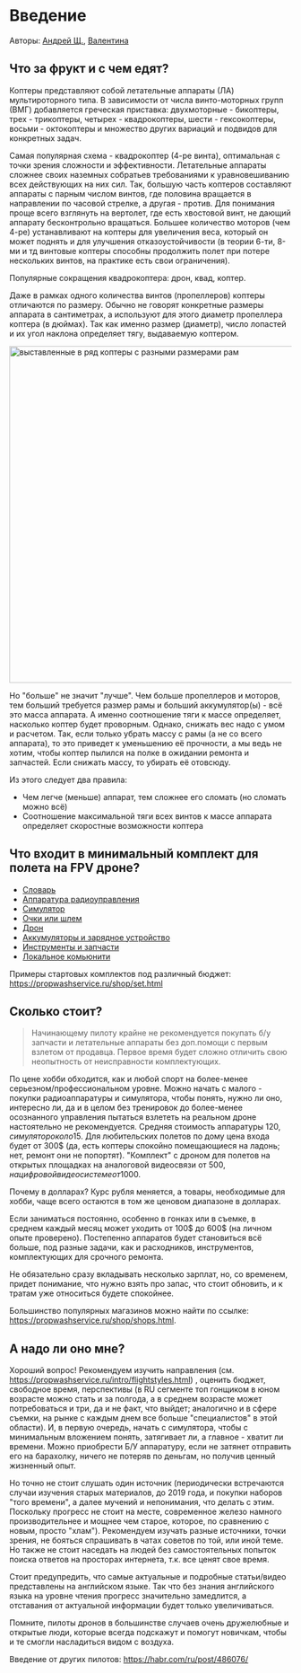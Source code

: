 <style lang="scss">
.image-container {
    display: flex;
    flex-wrap: wrap;
    justify-content: center;
    gap: 40px;
}
</style>

# Введение

Авторы: [Андрей Щ.](https://github.com/EIIIE), [Валентина](https://github.com/ikherty)

## Что за фрукт и с чем едят?

Коптеры представляют собой летательные аппараты (ЛА) мультироторного типа. В зависимости от числа винто-моторных групп (ВМГ) добавляется греческая приставка:
двухмоторные - бикоптеры, трех - трикоптеры, четырех - квадрокоптеры, шести - гексокоптеры, восьми - октокоптеры и множество других вариаций и подвидов для конкретных задач.

Самая популярная схема - квадрокоптер (4-ре винта), оптимальная с точки зрения сложности и эффективности. Летательные аппараты сложнее своих наземных собратьев требованиями к уравновешиванию всех действующих на них сил. Так, большую часть коптеров составляют аппараты с парным числом винтов, где половина вращается в направлении по часовой стрелке, а другая - против. Для понимания проще всего взглянуть на вертолет, где есть хвостовой винт, не дающий аппарату бесконтрольно вращаться. Большее количество моторов (чем 4-ре) устанавливают на коптеры для увеличения веса, который он может поднять и для улучшения отказоустойчивости (в теории 6-ти, 8-ми и тд винтовые коптеры способны продолжить полет при потере нескольких винтов, на практике есть свои ограничения).

Популярные сокращения квадрокоптера: дрон, квад, коптер.

Даже в рамках одного количества винтов (пропеллеров) коптеры отличаются по размеру. Обычно не говорят конкретные размеры аппарата в сантиметрах, а используют для этого диаметр пропеллера коптера (в дюймах). Так как именно размер (диаметр), число лопастей и их угол наклона определяет тягу, выдаваемую коптером.

<p class="image-container">
  <img src="/assets/img/size-6-5-4-3-inch-mini-quad-frame-1024x499.webp" width="600" alt="выставленные в ряд коптеры с разными размерами рам">
</p>

Но "больше" не значит "лучше". Чем больше пропеллеров и моторов, тем больший требуется размер рамы и больший аккумулятор(ы) - всё это масса аппарата. А именно соотношение тяги к массе определяет, насколько коптер будет проворным.
Однако, снижать вес надо с умом и расчетом. Так, если только убрать массу с рамы (а не со всего аппарата), то это приведет к уменьшению её прочности, а мы ведь не хотим, чтобы коптер пылился на полке в ожидании ремонта и запчастей. Если снижать массу, то убирать её отовсюду.

Из этого следует два правила:

- Чем легче (меньше) аппарат, тем сложнее его сломать (но сломать можно всё)
- Соотношение максимальной тяги всех винтов к массе аппарата определяет скоростные возможности коптера

## Что входит в минимальный комплект для полета на FPV дроне?

- [Словарь](https://propwashservice.ru/community/glossarium.html)
- [Аппаратура радиоуправления](https://propwashservice.ru/intro/tx.html)
- [Симулятор](https://propwashservice.ru/intro/sim.html)
- [Очки или шлем](https://propwashservice.ru/intro/vrx.html)
- [Дрон](https://propwashservice.ru/intro/flightstyles.html)
- [Аккумуляторы и зарядное устройство](https://propwashservice.ru/intro/power.html)
- [Инструменты и запчасти](https://propwashservice.ru/shop/nessesary.html)
- [Локальное комьюнити](https://propwashservice.ru/community/chats.html)

Примеры стартовых комплектов под различный бюджет: https://propwashservice.ru/shop/set.html

## Сколько стоит?

> Начинающему пилоту крайне не рекомендуется покупать б/у запчасти и летательные аппараты без доп.помощи с первым взлетом от продавца. Первое время будет сложно отличить свою неопытность от неисправности комплектующих.

По цене хобби обходится, как и любой спорт на более-менее серьезном/профессиональном уровне. Можно начать с малого - покупки радиоаппаратуры и симулятора, чтобы понять, нужно ли оно, интересно ли, да и в целом без тренировок до более-менее осознанного управления пытаться взлететь на реальном дроне настоятельно не рекомендуется. Средняя стоимость аппаратуры 120$, симулятор около 15$. Для любительских полетов по дому цена входа будет от 300$ (да, есть коптеры спокойно помещающиеся на ладонь; нет, ремонт они не попортят). "Комплект" с дроном для полетов на открытых площадках на аналоговой видеосвязи от 500$, на цифровой видеосистеме от 1000$.

Почему в долларах? Курс рубля меняется, а товары, необходимые для хобби, чаще всего остаются в том же ценовом диапазоне в долларах.

Если заниматься постоянно, особенно в гонках или в съемке, в среднем каждый месяц может уходить от 100$ до 600$ (на личном опыте проверено). Постепенно аппаратов будет становиться всё больше, под разные задачи, как и расходников, инструментов, комплектующих для срочного ремонта.

Не обязательно сразу вкладывать несколько зарплат, но, со временем, придет понимание, что нужно взять про запас, что стоит обновить, и к тратам уже относиться будете спокойнее.

Большинство популярных магазинов можно найти по ссылке: https://propwashservice.ru/shop/shops.html.

## А надо ли оно мне?

Хороший вопрос! Рекомендуем изучить направления (см. https://propwashservice.ru/intro/flightstyles.html) , оценить бюджет, свободное время, перспективы (в RU сегменте топ гонщиком в юном возрасте можно стать и за полгода, а в среднем возрасте может потребоваться и три, да и не факт, что выйдет; аналогично и в сфере съемки, на рынке с каждым днем все больше "специалистов" в этой области). И, в первую очередь, начать с симулятора, чтобы с минимальным вложением понять, затягивает ли, а главное - хватит ли времени. Можно приобрести Б/У аппаратуру, если не затянет отправить его на барахолку, ничего не потеряв по деньгам, но получив ценный жизненный опыт.

Но точно не стоит слушать один источник (периодически встречаются случаи изучения старых материалов, до 2019 года, и покупки наборов "того времени", а далее мучений и непонимания, что делать с этим. Поскольку прогресс не стоит на месте, современное железо намного производительнее и мощнее чем старое, которое, по сравнению с новым, просто "хлам"). Рекомендуем изучать разные источники, точки зрения, не бояться спрашивать в чатах советов по той, или иной теме. Но также не стоит наседать на людей без самостоятельных попыток поиска ответов на просторах интернета, т.к. все ценят свое время.

Стоит предупредить, что самые актуальные и подробные статьи/видео представлены на английском языке. Так что без знания английского языка на уровне чтения прогресс значительно замедлится, а отставания от актуальной информации будет только увеличиваться.

Помните, пилоты дронов в большинстве случаев очень дружелюбные и открытые люди, которые всегда подскажут и помогут новичкам, чтобы и те смогли насладиться видом с воздуха.

Введение от других пилотов: https://habr.com/ru/post/486076/
